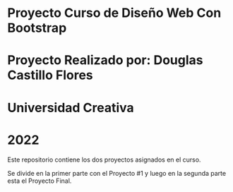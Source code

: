 # Proyecto Curso de Diseño Web Con Bootstrap
# Proyecto Realizado por: Douglas Castillo Flores
# Universidad Creativa
# 2022

Este repositorio contiene los dos proyectos asignados en el curso.

Se divide en la primer parte con el Proyecto #1 y luego en la segunda parte esta el Proyecto Final.
